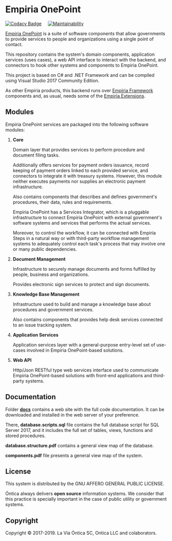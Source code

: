 ﻿# Empiria OnePoint

[![Codacy Badge](https://app.codacy.com/project/badge/Grade/5b3ebddf0bce44188ad00877840a18f6)](https://www.codacy.com/gh/Ontica/Empiria.OnePoint/dashboard?utm_source=github.com&amp;utm_medium=referral&amp;utm_content=Ontica/Empiria.OnePoint&amp;utm_campaign=Badge_Grade) &nbsp; &nbsp; [![Maintainability](https://api.codeclimate.com/v1/badges/a66f2027efa4d2091661/maintainability)](https://codeclimate.com/github/Ontica/Empiria.OnePoint/maintainability)

[Empiria OnePoint](http://www.ontica.org/) is a suite of software components that allow governments
to provide services to people and organizations using a single point of contact.

This repository contains the system's domain components, application services (uses cases),
a web API interface to interact with the backend, and connectors to hook other systems and components
to Empiria OnePoint.

This project is based on C# and .NET Framework and can be compiled using Visual Studio 2017 Community Edition.

As other Empiria products, this backend runs over [Empiria Framework](https://github.com/Ontica/Empiria.Core)
components and, as usual, needs some of the [Empiria Extensions](https://github.com/Ontica/Empiria.Extensions).

## Modules

Empiria OnePoint services are packaged into the following software modules:

1.  **Core**

    Domain layer that provides services to perform procedure and document filing tasks.

    Additionally offers services for payment orders issuance, record keeping of payment orders linked to each
    provided service, and connectors to integrate it with treasury systems. However, this module neither executes
    payments nor supplies an electronic payment infrastructure.

    Also contains components that describes and defines government's procedures, their data, rules and requirements.

    Empiria OnePoint has a Services Integrator, which is a pluggable infrastructure to connect Empiria OnePoint
    with external government's software systems and services that performs the actual services.

    Moreover, to control the workflow, it can be connected with Empiria Steps in a natural way or with third-party
    workflow management systems to adequately control each task's process that may involve one or many public
    dependencies.

2.  **Document Management**

    Infrastructure to securely manage documents and forms fulfilled by people, business and organizations.

    Provides electronic sign services to protect and sign documents.

3.  **Knowledge Base Management**

    Infrastructure used to build and manage a knowledge base about procedures and government services.

    Also contains components that provides help desk services connected to an issue tracking system.

4.  **Application Services**

    Application services layer with a general-purpose entry-level set of use-cases involved in
    Empiria OnePoint-based solutions.

5.  **Web API**

    Http/Json RESTful type web services interface used to communicate Empiria OnePoint-based solutions with
    front-end applications and third-party systems.

## Documentation

Folder [**docs**](https://github.com/Ontica/Empiria.OnePoint/tree/master/docs) contains a web site with
the full code documentation. It can be downloaded and installed in the web server of your preference.

There, **database.scripts.sql** file contains the full database script for SQL Server 2017, and it includes
the full set of tables, views, functions and stored procedures.

**database.structure.pdf** contains a general view map of the database.

**components.pdf** file presents a general view map of the system.

## License

This system is distributed by the GNU AFFERO GENERAL PUBLIC LICENSE.

Óntica always delivers **open source** information systems. We consider that this practice is specially
important in the case of public utility or government systems.

## Copyright

Copyright © 2017-2019. La Vía Óntica SC, Ontica LLC and colaborators.
